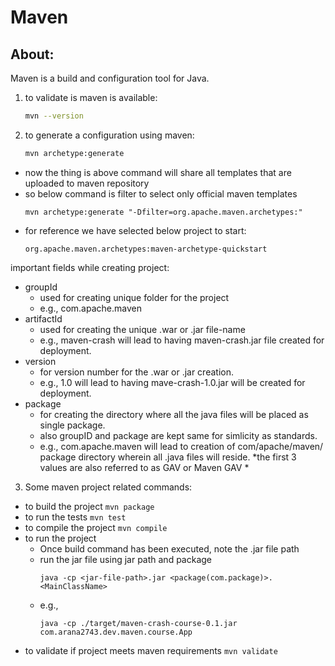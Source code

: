 # Maven

## About:
Maven is a build and configuration tool for Java.


1. to validate is maven is available:
    ```bash
    mvn --version
    ```

2. to generate a configuration using maven:
    ```bash
    mvn archetype:generate
    ```
  - now the thing is above command will share all templates that are uploaded to maven repository
  - so below command is filter to select only official maven templates
    ```
    mvn archetype:generate "-Dfilter=org.apache.maven.archetypes:"
    ```
  - for reference we have selected below project to start:
    ```
    org.apache.maven.archetypes:maven-archetype-quickstart
    ```
important fields while creating project:
- groupId
    - used for creating unique folder for the project
    - e.g., com.apache.maven
- artifactId
    - used for creating the unique .war or .jar file-name
    - e.g., maven-crash will lead to having maven-crash.jar file created for deployment.
- version
    - for version number for the .war or .jar creation.
    - e.g., 1.0 will lead to having mave-crash-1.0.jar will be created for deployment.
- package
    - for creating the directory where all the java files will be placed as single package.
    - also groupID and package are kept same for simlicity as standards.
    - e.g., com.apache.maven will lead to creation of com/apache/maven/ package directory wherein all .java files will reside.
*the first 3 values are also referred to as GAV or Maven GAV *

3. Some maven project related commands:
- to build the project
`mvn package`
- to run the tests
`mvn test`
- to compile the project
`mvn compile`
- to run the project
    - Once build command has been executed, note the .jar file path
    - run the jar file using jar path and package 
        ```
        java -cp <jar-file-path>.jar <package(com.package)>.<MainClassName>
        ```
    - e.g.,
        ````
        java -cp ./target/maven-crash-course-0.1.jar com.arana2743.dev.maven.course.App
        ````
- to validate if project meets maven requirements
`mvn validate`